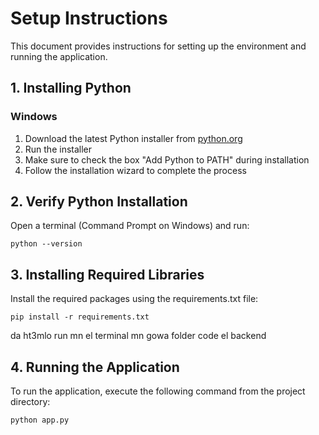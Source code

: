 # Setup Instructions

This document provides instructions for setting up the environment and running the application.

## 1. Installing Python

### Windows
1. Download the latest Python installer from [python.org](https://www.python.org/downloads/)
2. Run the installer
3. Make sure to check the box "Add Python to PATH" during installation
4. Follow the installation wizard to complete the process


## 2. Verify Python Installation

Open a terminal (Command Prompt on Windows) and run:
```
python --version
```


## 3. Installing Required Libraries



Install the required packages using the requirements.txt file:
```
pip install -r requirements.txt
```
da ht3mlo run mn el terminal mn gowa folder code el backend



## 4. Running the Application

To run the application, execute the following command from the project directory:
```
python app.py
```
